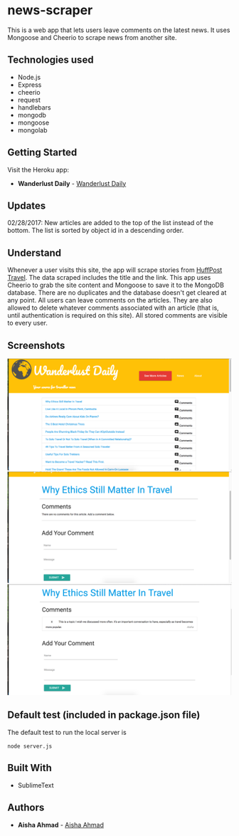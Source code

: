# news-scraper
This is a web app that lets users leave comments on the latest news. It uses Mongoose and Cheerio to scrape news from another site.

## Technologies used
- Node.js
- Express
- cheerio
- request
- handlebars
- mongodb
- mongoose
- mongolab

## Getting Started
Visit the Heroku app:

* **Wanderlust Daily** - [Wanderlust Daily](https://lit-journey-52664.herokuapp.com/)

## Updates
02/28/2017: New articles are added to the top of the list instead of the bottom. The list is sorted by object id in a descending order.

## Understand
Whenever a user visits this site, the app will scrape stories from [HuffPost Travel](http://www.huffingtonpost.com/section/travel). The data scraped includes the title and the link. This app uses Cheerio to grab the site content and Mongoose to save it to the MongoDB database. There are no duplicates and the database doesn't get cleared at any point.
All users can leave comments on the articles. They are also allowed to delete whatever comments associated with an article (that is, until authentication is required on this site). All stored comments are visible to every user.

## Screenshots
![Screenshot of home page](/img/home.png)
![Screenshot of pre comment page](/img/pre-comment.png)
![Screenshot of post comment page](/img/post-comment.png)

## Default test (included in package.json file)

The default test to run the local server is
```
node server.js
```

## Built With

* SublimeText

## Authors

* **Aisha Ahmad** - [Aisha Ahmad](https://github.com/aishaprograms)
